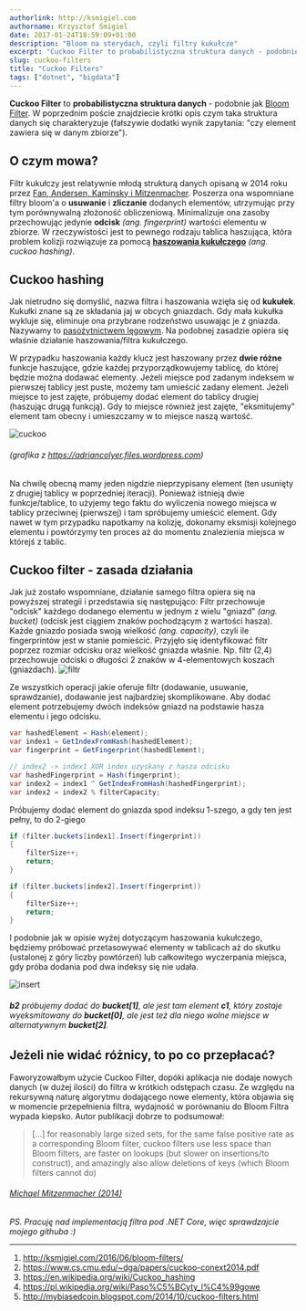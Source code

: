 ```yaml
---
authorlink: http://ksmigiel.com
authorname: Krzysztof Śmigiel
date: 2017-01-24T18:59:09+01:00
description: "Bloom na sterydach, czyli filtry kukułcze"
excerpt: "Cuckoo Filter to probabilistyczna struktura danych - podobnie jak Bloom Filter. W poprzednim poście znajdziecie krótki opis czym taka struktura danych się charakteryzuje (fałszywie dodatki wynik zapytania: \"czy element zawiera się w danym zbiorze\")."
slug: cuckoo-filters
title: "Cuckoo Filters"
tags: ["dotnet", "bigdata"]
---
```


**Cuckoo Filter** to **probabilistyczna struktura danych** - podobnie jak [Bloom Filter][1]. W poprzednim poście znajdziecie krótki opis czym taka struktura danych się charakteryzuje (fałszywie dodatki wynik zapytania: "czy element zawiera się w danym zbiorze").

## O czym mowa?
Filtr kukułczy jest relatywnie młodą strukturą danych opisaną w 2014 roku przez [Fan, Andersen, Kaminsky i Mitzenmacher][2]. Poszerza ona wspomniane filtry bloom'a o **usuwanie** i **zliczanie** dodanych elementów, utrzymując przy tym porównywalną złożoność obliczeniową. Minimalizuje ona zasoby przechowując jedynie **odcisk** _(ang. fingerprint)_ wartości elementu w zbiorze. W rzeczywistości jest to pewnego rodzaju tablica haszująca, która problem kolizji rozwiązuje za pomocą [**haszowania kukułczego**][3] _(ang. cuckoo hashing)_.

## Cuckoo hashing
Jak nietrudno się domyślić, nazwa filtra i haszowania wzięła się od **kukułek**. Kukułki znane są ze składania jaj w obcych gniazdach. Gdy mała kukułka wykluje się, eliminuje ona przybrane rodzeństwo usuwając je z gniazda. Nazywamy to [pasożytnictwem lęgowym][4]. Na podobnej zasadzie opiera się właśnie działanie haszowania/filtra kukułczego.

W przypadku haszowania każdy klucz jest haszowany przez **dwie różne** funkcje haszujące, gdzie każdej przyporządkowujemy tablicę, do której będzie można dodawać elementy. Jeżeli miejsce pod zadanym indeksem w pierwszej tablicy jest puste, możemy tam umieścić zadany element. Jeżeli miejsce to jest zajęte, próbujemy dodać element do tablicy drugiej (haszując drugą funkcją). Gdy to miejsce również jest zajęte, "eksmitujemy" element tam obecny i umieszczamy w to miejsce naszą wartość.

![cuckoo](https://adriancolyer.files.wordpress.com/2016/10/cuckoo-1.png?w=600)
###### _(grafika z https://adriancolyer.files.wordpress.com)_

Na chwilę obecną mamy jeden nigdzie nieprzypisany element (ten usunięty z drugiej tablicy w poprzedniej iteracji). Ponieważ istnieją dwie funkcje/tablice, to użyjemy tego faktu do wyliczenia nowego miejsca w tablicy przeciwnej (pierwszej) i tam spróbujemy umieścić element. Gdy nawet w tym przypadku napotkamy na kolizję, dokonamy eksmisji kolejnego elementu i powtórzymy ten proces aż do momentu znalezienia miejsca w którejś z tablic.

## Cuckoo filter - zasada działania
Jak już zostało wspomniane, działanie samego filtra opiera się na powyższej strategii i przedstawia się następująco:
Filtr przechowuje "odcisk" każdego dodanego elementu w jednym z wielu "gniazd" _(ang. bucket)_ (odcisk jest ciągiem znaków pochodzącym z wartości hasza). Każde gniazdo posiada swoją wielkość _(ang. capacity)_, czyli ile fingerprintów jest w stanie pomieścić. Przyjęło się identyfikować filtr poprzez rozmiar odcisku oraz wielkość gniazda właśnie. Np. filtr (2,4) przechowuje odciski o długości 2 znaków w 4-elementowych koszach (gniazdach).
![filtr](/images/cuckoo/filtr.png)

Ze wszystkich operacji jakie oferuje filtr (dodawanie, usuwanie, sprawdzanie), dodawanie jest najbardziej skomplikowane.
Aby dodać element potrzebujemy dwóch indeksów gniazd na podstawie hasza elementu i jego odcisku.

``` csharp
var hashedElement = Hash(element);
var index1 = GetIndexFromHash(hashedElement);
var fingerprint = GetFingerprint(hashedElement);

// index2 -> index1 XOR index uzyskany z hasza odcisku
var hashedFingerprint = Hash(fingerprint);
var index2 = index1 ^ GetIndexFromHash(hashedFingerprint);
var index2 = index2 % filterCapacity;
```

Próbujemy dodać element do gniazda spod indeksu 1-szego, a gdy ten jest pełny, to do 2-giego

``` csharp
if (filter.buckets[index1].Insert(fingerprint))
{
    filterSize++;
    return;
}

if (filter.buckets[index2].Insert(fingerprint))
{
    filterSize++;
    return;
}
```

I podobnie jak w opisie wyżej dotyczącym haszowania kukułczego, będziemy próbować przetasowywać elementy w tablicach aż do skutku (ustalonej z góry liczby powtórzeń) lub całkowitego wyczerpania miejsca, gdy próba dodania pod dwa indeksy się nie udała.

![insert](/images/cuckoo/insert.png)
###### **b2** próbujemy dodać do **bucket\[1\]**, ale jest tam element **c1**, który zostaje wyeksmitowany do **bucket\[0\]**, ale jest też dla niego wolne miejsce w alternatywnym **bucket\[2\]**.

## Jeżeli nie widać różnicy, to po co przepłacać?
Faworyzowałbym użycie Cuckoo Filter, dopóki aplikacja nie dodaje nowych danych (w dużej ilości) do filtra w krótkich odstępach czasu. Ze względu na rekursywną naturę algorytmu dodającego nowe elementy, która objawia się w momencie przepełnienia filtra, wydajność w porównaniu do Bloom Filtra wypada kiepsko. Autor publikacji dobrze to podsumował:

> [...] for reasonably large sized sets, for the same false positive rate as a corresponding Bloom filter, cuckoo filters use less space than Bloom filters, are faster on lookups (but slower on insertions/to construct), and amazingly also allow deletions of keys (which Bloom filters cannot do)
###### [Michael Mitzenmacher (2014)][5]

_PS. Pracuję nad implementacją filtra pod .NET Core, więc sprawdzajcie mojego githuba :)_

---

1. http://ksmigiel.com/2016/06/bloom-filters/
2. https://www.cs.cmu.edu/~dga/papers/cuckoo-conext2014.pdf
3. https://en.wikipedia.org/wiki/Cuckoo_hashing
4. https://pl.wikipedia.org/wiki/Paso%C5%BCyty_l%C4%99gowe
5. http://mybiasedcoin.blogspot.com/2014/10/cuckoo-filters.html

[1]: http://ksmigiel.com/2016/06/bloom-filters/
[2]: https://www.cs.cmu.edu/~dga/papers/cuckoo-conext2014.pdf
[3]: https://en.wikipedia.org/wiki/Cuckoo_hashing
[4]: https://pl.wikipedia.org/wiki/Paso%C5%BCyty_l%C4%99gowe
[5]: http://mybiasedcoin.blogspot.com/2014/10/cuckoo-filters.html

